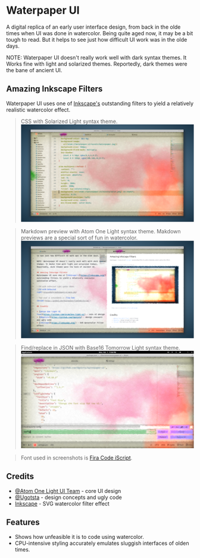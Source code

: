 # Waterpaper UI

A digital replica of an early user interface design, from back in the olde times when UI was done in watercolor. Being quite aged now, it may be a bit tough to read. But it helps to see just how difficult UI work was in the olde days.

NOTE: Waterpaper UI doesn't really work well with dark syntax themes. It Works fine with light and solarized themes. Reportedly, dark themes were the bane of ancient UI.

## Amazing Inkscape Filters
Waterpaper UI uses one of [Inkscape's](https://inkscape.org/) outstanding filters to yield a relatively realistic watercolor effect.

> CSS with Solarized Light syntax theme.
![CSS with Solarized Light](screenshots/waterpaper-ui-main.png)

> Markdown preview with Atom One Light syntax theme. Makdown previews are a special sort of fun in watercolor.
![Markdown with Atom One Light](screenshots/waterpaper-ui-markdown.png)

> Find/replace in JSON with Base16 Tomorrow Light syntax theme.
![JSON with Base16 Tomorrow Light](screenshots/waterpaper-ui-json-find.png)

> Font used in screenshots is [Fira Code iScript](https://github.com/kencrocken/FiraCodeiScript/).

## Credits

* [@Atom One Light UI Team](https://github.com/atom/one-light-ui) - core UI design
* [@Ugotsta](https://github.com/Ugotsta) - design concepts and ugly code
* [Inkscape](https://inkscape.org/) - SVG watercolor filter effect

## Features

* Shows how unfeasible it is to code using watercolor.
* CPU-intensive styling accurately emulates sluggish interfaces of olden times.
